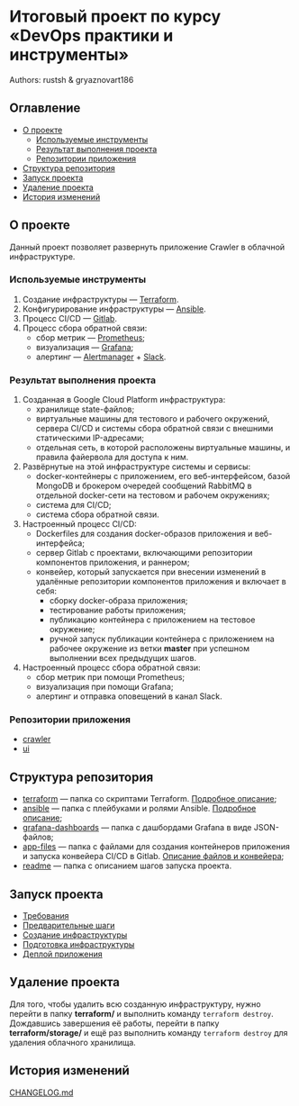 # Итоговый проект по курсу «DevOps практики и инструменты»
Authors: rustsh & gryaznovart186

## Оглавление
- [О проекте](#about)
    - [Используемые инструменты](#instruments)
    - [Результат выполнения проекта](#result)
    - [Репозитории приложения](#repos)
- [Структура репозитория](#structure)
- [Запуск проекта](#run)
- [Удаление проекта](#clean)
- [История изменений](#changelog)

## О проекте <a name="about"></a>
Данный проект позволяет развернуть приложение Crawler в облачной инфраструктуре.

### Используемые инструменты <a name="instruments"></a>
1. Создание инфраструктуры — [Terraform](https://www.terraform.io/).
2. Конфигурирование инфраструктуры — [Ansible](https://www.ansible.com/).
3. Процесс CI/CD — [Gitlab](https://about.gitlab.com/).
4. Процесс сбора обратной связи:
    - сбор метрик — [Prometheus](https://prometheus.io/);
    - визуализация — [Grafana](https://grafana.com/);
    - алертинг — [Alertmanager](https://prometheus.io/docs/alerting/alertmanager/) + [Slack](https://slack.com/intl/en-ru/).

### Результат выполнения проекта <a name="result"></a>
1. Созданная в Google Cloud Platform инфраструктура:
    - хранилище state-файлов;
    - виртуальные машины для тестового и рабочего окружений, сервера CI/CD и системы сбора обратной связи с внешними статическими IP-адресами;
    - отдельная сеть, в которой расположены виртуальные машины, и правила файервола для доступа к ним.
2. Развёрнутые на этой инфраструктуре системы и сервисы:
    - docker-контейнеры с приложением, его веб-интерфейсом, базой MongoDB и брокером очередей сообщений RabbitMQ в отдельной docker-сети на тестовом и рабочем окружениях;
    - система для CI/CD;
    - система сбора обратной связи.
3. Настроенный процесс CI/CD:
    - Dockerfiles для создания docker-образов приложения и веб-интерфейса;
    - сервер Gitlab с проектами, включающими репозитории компонентов приложения, и раннером;
    - конвейер, который запускается при внесении изменений в удалённые репозитории компонентов приложения и включает в себя:
        - сборку docker-образа приложения;
        - тестирование работы приложения;
        - публикацию контейнера с приложением на тестовое окружение;
        - ручной запуск публикации контейнера с приложением на рабочее окружение из ветки **master** при успешном выполнении всех предыдущих шагов.
4. Настроенный процесс сбора обратной связи:
    - сбор метрик при помощи Prometheus;
    - визуализация при помощи Grafana;
    - алертинг и отправка оповещений в канал Slack.

### Репозитории приложения <a name="repos"></a>
- [crawler](https://github.com/rustsh/search_engine_crawler)
- [ui](https://github.com/rustsh/search_engine_ui)

## Структура репозитория <a name="structure"></a>
- [terraform](terraform) — папка со скриптами Terraform. [Подробное описание](terraform/README.md);
- [ansible](ansible) — папка с плейбуками и ролями Ansible. [Подробное описание](ansible/README.md);
- [grafana-dashboards](grafana-dashboards) — папка с дашбордами Grafana в виде JSON-файлов;
- [app-files](app-files) — папка с файлами для создания контейнеров приложения и запуска конвейера CI/CD в Gitlab. [Описание файлов и конвейера](app-files/README.md);
- [readme](readme) — папка с описанием шагов запуска проекта.

## Запуск проекта <a name="run"></a>
- [Требования](readme/00_requirements.md)
- [Предварительные шаги](readme/01_prerequisites.md)
- [Создание инфраструктуры](readme/02_infrastructure.md)
- [Подготовка инфраструктуры](readme/03_prepare.md)
- [Деплой приложения](readme/04_deploy.md)

## Удаление проекта <a name="clean"></a>
Для того, чтобы удалить всю созданную инфраструктуру, нужно перейти в папку **terraform/** и выполнить команду `terraform destroy`. Дождавшись завершения её работы, перейти в папку **terraform/storage/** и ещё раз выполнить команду `terraform destroy` для удаления облачного хранилища.

## История изменений <a name="changelog"></a>
[CHANGELOG.md](CHANGELOG.md)
